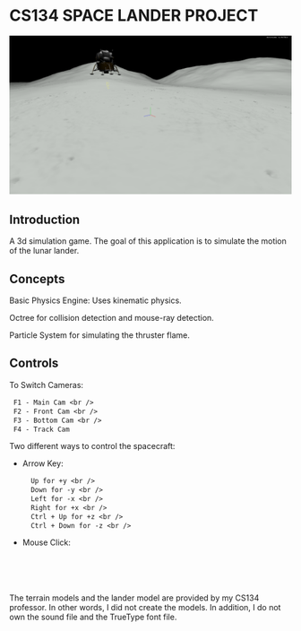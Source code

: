 # CS134 SPACE LANDER PROJECT

![game screenshot](bin/data/screenshot.png)

## Introduction
A 3d simulation game. The goal of this application is to simulate the motion of the lunar lander.  

## Concepts
Basic Physics Engine: Uses kinematic physics.

Octree for collision detection and mouse-ray detection.

Particle System for simulating the thruster flame.

## Controls
To Switch Cameras:
   
     F1 - Main Cam <br />
     F2 - Front Cam <br />
     F3 - Bottom Cam <br />
     F4 - Track Cam
  
Two different ways to control the spacecraft:
  * Arrow Key: 
  
          Up for +y <br />
          Down for -y <br />
          Left for -x <br />
          Right for +x <br />
          Ctrl + Up for +z <br />
          Ctrl + Down for -z <br />
   
  * Mouse Click:



<br/>
<br/>
<br/>
<br/>
The terrain models and the lander model are provided by my CS134 professor. In other words, I did not create the models.
In addition, I do not own the sound file and the TrueType font file.
